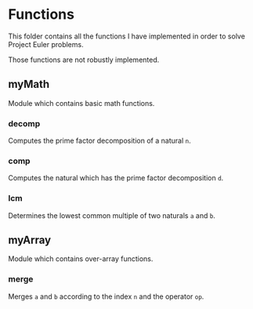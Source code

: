 # Functions

This folder contains all the functions I have implemented in order to solve Project Euler problems.

Those functions are not robustly implemented.

## myMath

Module which contains basic math functions.

### decomp

Computes the prime factor decomposition of a natural `n`.

### comp

Computes the natural which has the prime factor decomposition `d`.

### lcm

Determines the lowest common multiple of two naturals `a` and `b`.

## myArray

Module which contains over-array functions.

### merge

Merges `a` and `b` according to the index `n` and the operator `op`.
